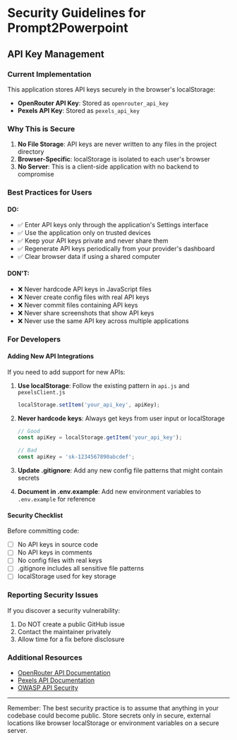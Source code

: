 # Security Guidelines for Prompt2Powerpoint

## API Key Management

### Current Implementation
This application stores API keys securely in the browser's localStorage:
- **OpenRouter API Key**: Stored as `openrouter_api_key`
- **Pexels API Key**: Stored as `pexels_api_key`

### Why This is Secure
1. **No File Storage**: API keys are never written to any files in the project directory
2. **Browser-Specific**: localStorage is isolated to each user's browser
3. **No Server**: This is a client-side application with no backend to compromise

### Best Practices for Users

#### DO:
- ✅ Enter API keys only through the application's Settings interface
- ✅ Use the application only on trusted devices
- ✅ Keep your API keys private and never share them
- ✅ Regenerate API keys periodically from your provider's dashboard
- ✅ Clear browser data if using a shared computer

#### DON'T:
- ❌ Never hardcode API keys in JavaScript files
- ❌ Never create config files with real API keys
- ❌ Never commit files containing API keys
- ❌ Never share screenshots that show API keys
- ❌ Never use the same API key across multiple applications

### For Developers

#### Adding New API Integrations
If you need to add support for new APIs:

1. **Use localStorage**: Follow the existing pattern in `api.js` and `pexelsClient.js`
   ```javascript
   localStorage.setItem('your_api_key', apiKey);
   ```

2. **Never hardcode keys**: Always get keys from user input or localStorage
   ```javascript
   // Good
   const apiKey = localStorage.getItem('your_api_key');
   
   // Bad
   const apiKey = 'sk-1234567890abcdef';
   ```

3. **Update .gitignore**: Add any new config file patterns that might contain secrets

4. **Document in .env.example**: Add new environment variables to `.env.example` for reference

#### Security Checklist
Before committing code:
- [ ] No API keys in source code
- [ ] No API keys in comments
- [ ] No config files with real keys
- [ ] .gitignore includes all sensitive file patterns
- [ ] localStorage used for key storage

### Reporting Security Issues
If you discover a security vulnerability:
1. Do NOT create a public GitHub issue
2. Contact the maintainer privately
3. Allow time for a fix before disclosure

### Additional Resources
- [OpenRouter API Documentation](https://openrouter.ai/docs)
- [Pexels API Documentation](https://www.pexels.com/api/documentation/)
- [OWASP API Security](https://owasp.org/www-project-api-security/)

---

Remember: The best security practice is to assume that anything in your codebase could become public. Store secrets only in secure, external locations like browser localStorage or environment variables on a secure server.